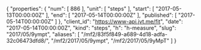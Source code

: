 {
  "properties": {
    "num": [
      886
    ],
    "unit": [
      "steps"
    ],
    "start": [
      "2017-05-13T00:00:00Z"
    ],
    "end": [
      "2017-05-14T00:00:00Z"
    ],
    "published": [
      "2017-05-14T00:00:00Z"
    ]
  },
  "client_id": "https://www-api.jvt.me/fit",
  "date": "2017-05-14T00:00:00Z",
  "kind": "steps",
  "h": "h-measure",
  "slug": "2017/05/9ympt",
  "aliases": [
    "/mf2/83f5f849-a689-4d18-adfa-32c06473dfd8/",
    "/mf2/2017/05/9ympt",
    "/mf2/2017/05/9yMpT"
  ]
}
